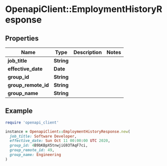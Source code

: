 # OpenapiClient::EmploymentHistoryResponse

## Properties

| Name | Type | Description | Notes |
| ---- | ---- | ----------- | ----- |
| **job_title** | **String** |  |  |
| **effective_date** | **Date** |  |  |
| **group_id** | **String** |  |  |
| **group_remote_id** | **String** |  |  |
| **group_name** | **String** |  |  |

## Example

```ruby
require 'openapi_client'

instance = OpenapiClient::EmploymentHistoryResponse.new(
  job_title: Software Developer,
  effective_date: Sun Oct 11 00:00:00 UTC 2020,
  group_id: 4B9bKBpX5tnwjiG93TAqF7ci,
  group_remote_id: 49,
  group_name: Engineering
)
```

